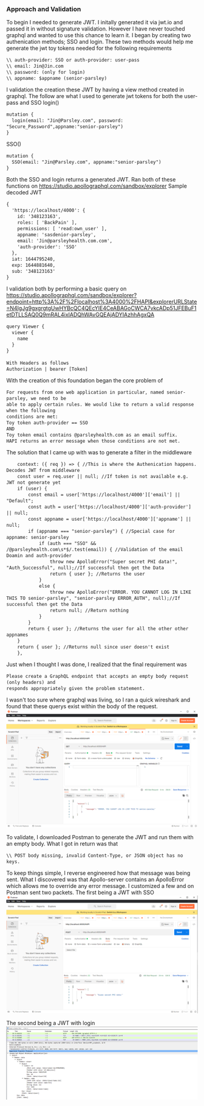 ### Approach and Validation

To begin I needed to generate JWT. I initally generated it via jwt.io and passed it in without signature validation. 
However I have never touched graphql and wanted to use this chance to learn it. 
I began by creating two authenication methods; SSO and login. These two methods would help me generate the jwt toy tokens needed for the following requirements
```
\\ auth-provider: SSO or auth-provider: user-pass
\\ email: Jin@Jin.com
\\ password: (only for login)
\\ appname: $appname (senior-parsley)
```
I validation the creation these JWT by having a view method created in graphql. 
The follow are what I used to generate jwt tokens for both the user-pass and SSO
login()

```
mutation {
  login(email: "Jin@Parsley.com", password: "Secure_Password",appname:"senior-parsley")
}
```
SSO()
```
mutation {
  SSO(email: "Jin@Parsley.com", appname:"senior-parsley")
}
```
Both the SSO and login returns a generated JWT. Ran both of these functions on https://studio.apollographql.com/sandbox/explorer
Sample decoded JWT
```
{
  'https://localhost/4000': {
    id: '348123163',
    roles: [ 'BackPain' ],
    permissions: [ 'read:own_user' ],
    appname: 'sasdenior-parsley',
    email: 'Jin@parsleyhealth.com.com',
    'auth-provider': 'SSO'
  },
  iat: 1644795240,
  exp: 1644881640,
  sub: '348123163'
}
```

I validation both by performing a basic query on https://studio.apollographql.com/sandbox/explorer?endpoint=http%3A%2F%2Flocalhost%3A4000%2FHAPI&explorerURLState=N4IgJg9gxgrgtgUwHYBcQC4QEcYIE4CeABAGoCWCA7vkcADp51JFEBuF1etDTLLSAQ0Q9mRAL4ixIADQhWAvGQEAjADYIAzhhAgxQA
```
query Viewer {
  viewer {
    name
  }
}

With Headers as follows
Authorization | bearer [Token]
```
With the creation of this foundation began the core problem of 
```
For requests from one web application in particular, named senior-parsley, we need to be
able to apply certain rules. We would like to return a valid response when the following
conditions are met:
Toy token auth-provider == SSO
AND
Toy token email contains @parsleyhealth.com as an email suffix.
HAPI returns an error message when those conditions are not met.
```
The solution that I came up with was to generate a filter in the middleware
```
    context: ({ req }) => { //This is where the Authenication happens. Decodes JWT from middleware
    const user = req.user || null; //If token is not available e.g. JWT not generate yet
    if (user) {
        const email = user['https://localhost/4000']['email'] || "Default";
        const auth = user['https://localhost/4000']['auth-provider'] || null;
        const appname = user['https://localhost/4000']['appname'] || null;
        if (appname === "senior-parsley") { //Special case for appname: senior-parsley
            if (auth === "SSO" && /@parsleyhealth.com\s*$/.test(email)) { //Validation of the email Doamin and auth-provider
                throw new ApolloError("Super secret PHI data!", "Auth_Successful", null);//If successful then get the Data
                return { user }; //Returns the user
            }
            else {
                throw new ApolloError("ERROR. YOU CANNOT LOG IN LIKE THIS TO senior-parsley", "senior-parsley ERROR_AUTH", null);//If successful then get the Data
                return null; //Return nothing
            }
        }
        return { user }; //Returns the user for all the other other appnames
    }
    return { user }; //Returns null since user doesn't exist
    },
```
Just when I thought I was done, I realized that the final requirement was 
```
Please create a GraphQL endpoint that accepts an empty body request (only headers) and
responds appropriately given the problem statement.
```
I wasn't too sure where graphql was living, so I ran a quick wireshark and found that these querys exist within the body of the request. 
![alt text](https://github.com/JinZSu/JWT-Apollo-Server/blob/main/Fotos/postmanlogin.PNG?raw=true)

To validate, I downloaded Postman to generate the JWT and run them with an empty body. What I got in return was that 
```
\\ POST body missing, invalid Content-Type, or JSON object has no keys.
```
To keep things simple, I reverse engineered how that message was being sent. What I discovered was that Apollo-server 
contains an ApolloError which allows me to override any error message. I customized a few and on Postman sent two packets. 
The first being a JWT with SSO
![alt text](https://github.com/JinZSu/JWT-Apollo-Server/blob/main/Fotos/postmansso.PNG?raw=true)

The second being a JWT with login
![alt text](https://github.com/JinZSu/JWT-Apollo-Server/blob/main/Fotos/Wireshark.png?raw=true)

